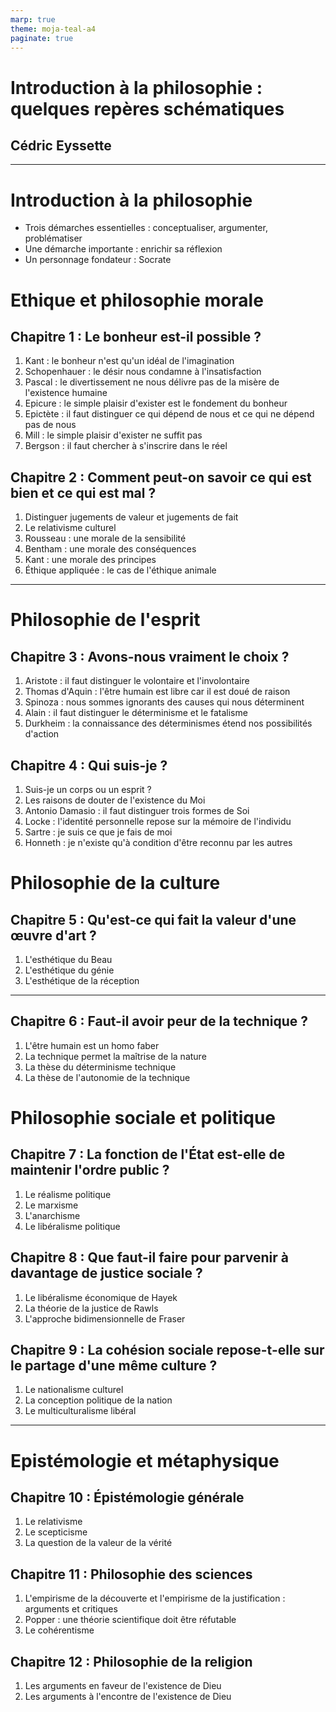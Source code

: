 ```yaml
---
marp: true
theme: moja-teal-a4
paginate: true
---
```


<!-- _class: cover -->

# Introduction à la philosophie : quelques repères schématiques

## Cédric Eyssette

---

# Introduction à la philosophie

- Trois démarches essentielles : conceptualiser, argumenter, problématiser
- Une démarche importante : enrichir sa réflexion
- Un personnage fondateur : Socrate

# Ethique et philosophie morale

## Chapitre 1 : Le bonheur est-il possible ?

1. Kant : le bonheur n'est qu'un idéal de l'imagination
1. Schopenhauer : le désir nous condamne à l'insatisfaction
1. Pascal : le divertissement ne nous délivre pas de la misère de l'existence humaine
1. Epicure : le simple plaisir d'exister est le fondement du bonheur
1. Epictète : il faut distinguer ce qui dépend de nous et ce qui ne dépend pas de nous
1. Mill : le simple plaisir d'exister ne suffit pas
1. Bergson : il faut chercher à s'inscrire dans le réel

## Chapitre 2 : Comment peut-on savoir ce qui est bien et ce qui est mal ?

1. Distinguer jugements de valeur et jugements de fait
1. Le relativisme culturel
1. Rousseau : une morale de la sensibilité
1. Bentham : une morale des conséquences
1. Kant : une morale des principes
1. Éthique appliquée : le cas de l'éthique animale

---
<!-- _class:  -->

# Philosophie de l'esprit

## Chapitre 3 : Avons-nous vraiment le choix ?

1. Aristote : il faut distinguer le volontaire et l'involontaire
1. Thomas d'Aquin : l'être humain est libre car il est doué de raison
1. Spinoza : nous sommes ignorants des causes qui nous déterminent
1. Alain : il faut distinguer le déterminisme et le fatalisme
1. Durkheim : la connaissance des déterminismes étend nos possibilités d'action

## Chapitre 4 : Qui suis-je ?

1. Suis-je un corps ou un esprit ?
1. Les raisons de douter de l'existence du Moi
1. Antonio Damasio : il faut distinguer trois formes de Soi
1. Locke : l'identité personnelle repose sur la mémoire de l'individu
1. Sartre : je suis ce que je fais de moi
1. Honneth : je n'existe qu'à condition d'être reconnu par les autres


# Philosophie de la culture

## Chapitre 5 : Qu'est-ce qui fait la valeur d'une œuvre d'art ?

1. L'esthétique du Beau
1. L'esthétique du génie
1. L'esthétique de la réception

---

## Chapitre 6 : Faut-il avoir peur de la technique ?

1. L'être humain est un homo faber
1. La technique permet la maîtrise de la nature
1. La thèse du déterminisme technique
1. La thèse de l'autonomie de la technique

# Philosophie sociale et politique

## Chapitre 7 : La fonction de l'État est-elle de maintenir l'ordre public ?

1. Le réalisme politique
1. Le marxisme
1. L'anarchisme
1. Le libéralisme politique

## Chapitre 8 : Que faut-il faire pour parvenir à davantage de justice sociale ?

1. Le libéralisme économique de Hayek
1. La théorie de la justice de Rawls
1. L'approche bidimensionnelle de Fraser

## Chapitre 9 : La cohésion sociale repose-t-elle sur le partage d'une même culture ?

1. Le nationalisme culturel
1. La conception politique de la nation
1. Le multiculturalisme libéral

---

# Epistémologie et métaphysique

## Chapitre 10 : Épistémologie générale

1. Le relativisme
1. Le scepticisme
1. La question de la valeur de la vérité

## Chapitre 11 : Philosophie des sciences

1. L'empirisme de la découverte et l'empirisme de la justification : arguments et critiques
1. Popper : une théorie scientifique doit être réfutable
1. Le cohérentisme

## Chapitre 12 : Philosophie de la religion

1. Les arguments en faveur de l'existence de Dieu
1. Les arguments à l'encontre de l'existence de Dieu